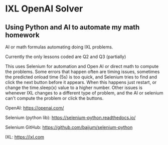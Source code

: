 # IXL OpenAI Solver
## Using Python and AI to automate my math homework

AI or math formulas automating doing IXL problems.

Currently the only lessons coded are Q2 and Q3 (partially)

This uses Selenium for automation and Open AI or direct math to compute the problems. Some errors that happen often are timing issues, sometimes the predicted onload time (5s) is too quick, and Selenium tries to find and click the next button before it appears. When this happens just restart, or change the time.sleep(x) value to a higher number. Other issues is whenever IXL changes to a different type of problem, and the AI or selenium can't compute the problem or click the buttons.

OpenAI: https://openai.com/

Selenium (python lib): https://selenium-python.readthedocs.io/

Selenium GitHub: https://github.com/baijum/selenium-python

IXL: https://ixl.com
